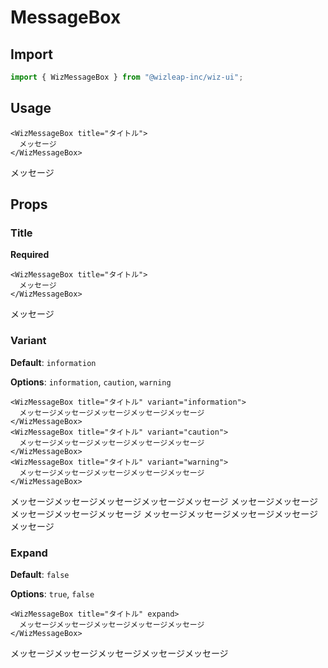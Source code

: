 # MessageBox

## Import

```ts
import { WizMessageBox } from "@wizleap-inc/wiz-ui";
```

## Usage

```vue
<WizMessageBox title="タイトル">
  メッセージ
</WizMessageBox>
```

<WizMessageBox title="タイトル">メッセージ</WizMessageBox>

## Props

### Title

**Required**

```vue
<WizMessageBox title="タイトル">
  メッセージ
</WizMessageBox>
```

<WizMessageBox title="タイトル">メッセージ</WizMessageBox>

### Variant

**Default**: `information`

**Options**: `information`, `caution`, `warning`

```vue
<WizMessageBox title="タイトル" variant="information">
  メッセージメッセージメッセージメッセージメッセージ
</WizMessageBox>
<WizMessageBox title="タイトル" variant="caution">
  メッセージメッセージメッセージメッセージメッセージ
</WizMessageBox>
<WizMessageBox title="タイトル" variant="warning">
  メッセージメッセージメッセージメッセージメッセージ
</WizMessageBox>
```

<WizMessageBox title="タイトル" variant="information">メッセージメッセージメッセージメッセージメッセージ</WizMessageBox>
<WizMessageBox title="タイトル" variant="caution">メッセージメッセージメッセージメッセージメッセージ</WizMessageBox>
<WizMessageBox title="タイトル" variant="warning">メッセージメッセージメッセージメッセージメッセージ</WizMessageBox>

### Expand

**Default**: `false`

**Options**: `true`, `false`

```vue
<WizMessageBox title="タイトル" expand>
  メッセージメッセージメッセージメッセージメッセージ
</WizMessageBox>
```

<WizMessageBox title="タイトル" expand>メッセージメッセージメッセージメッセージメッセージ</WizMessageBox>
